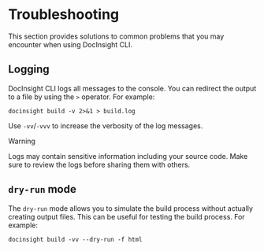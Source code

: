 # Troubleshooting

This section provides solutions to common problems that you may encounter when using DocInsight CLI.

## Logging

DocInsight CLI logs all messages to the console. You can redirect the output to a file by using the `>` operator. For example:

```shell
docinsight build -v 2>&1 > build.log
```

Use `-vv`/`-vvv` to increase the verbosity of the log messages.

> [!WARNING]
>
> Logs may contain sensitive information including your source code. Make sure to review the logs before sharing them with others.

## `dry-run` mode

The `dry-run` mode allows you to simulate the build process without actually creating output files. This can be useful for testing the build process. For example:

```shell
docinsight build -vv --dry-run -f html
```
